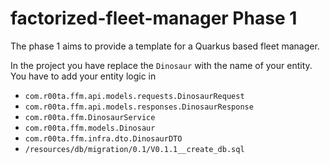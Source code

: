 # factorized-fleet-manager Phase 1 

The phase 1 aims to provide a template for a Quarkus based fleet manager. 

In the project you have replace the `Dinosaur` with the name of your entity. You have to add your entity logic in 
- `com.r00ta.ffm.api.models.requests.DinosaurRequest`
- `com.r00ta.ffm.api.models.responses.DinosaurResponse`
- `com.r00ta.ffm.DinosaurService`
- `com.r00ta.ffm.models.Dinosaur`
- `com.r00ta.ffm.infra.dto.DinosaurDTO`
- `/resources/db/migration/0.1/V0.1.1__create_db.sql`